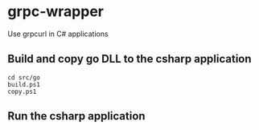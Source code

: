 # grpc-wrapper
Use grpcurl in C# applications

## Build and copy go DLL to the csharp application
```
cd src/go
build.ps1
copy.ps1
```

## Run the csharp application